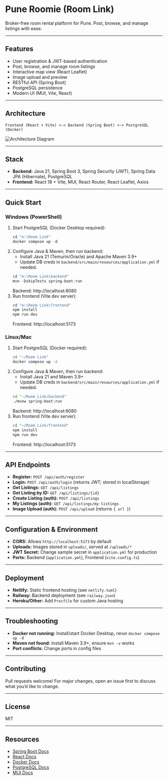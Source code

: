 
# Pune Roomie (Room Link)

Broker-free room rental platform for Pune. Post, browse, and manage listings with ease.

---

## Features
- User registration & JWT-based authentication
- Post, browse, and manage room listings
- Interactive map view (React Leaflet)
- Image upload and preview
- RESTful API (Spring Boot)
- PostgreSQL persistence
- Modern UI (MUI, Vite, React)

---

## Architecture
```
Frontend (React + Vite) <-> Backend (Spring Boot) <-> PostgreSQL (Docker)
```
![Architecture Diagram](https://raw.githubusercontent.com/sanikapawar74/Room-Link/main/docs/architecture.png)

---


## Stack
- **Backend:** Java 21, Spring Boot 3, Spring Security (JWT), Spring Data JPA (Hibernate), PostgreSQL
- **Frontend:** React 18 + Vite, MUI, React Router, React Leaflet, Axios

---


## Quick Start

### Windows (PowerShell)
1. Start PostgreSQL (Docker Desktop required):
	```powershell
	cd "e:\Room Link"
	docker compose up -d
	```
2. Configure Java & Maven, then run backend:
	- Install Java 21 (Temurin/Oracle) and Apache Maven 3.9+
	- Update DB creds in `backend/src/main/resources/application.yml` if needed.
	```powershell
	cd "e:\Room Link\backend"
	mvn -DskipTests spring-boot:run
	```
	Backend: http://localhost:8080
3. Run frontend (Vite dev server):
	```powershell
	cd "e:\Room Link\frontend"
	npm install
	npm run dev
	```
	Frontend: http://localhost:5173

### Linux/Mac
1. Start PostgreSQL (Docker required):
	```bash
	cd "~/Room Link"
	docker compose up -d
	```
2. Configure Java & Maven, then run backend:
	- Install Java 21 and Maven 3.9+
	- Update DB creds in `backend/src/main/resources/application.yml` if needed.
	```bash
	cd "~/Room Link/backend"
	./mvnw spring-boot:run
	```
	Backend: http://localhost:8080
3. Run frontend (Vite dev server):
	```bash
	cd "~/Room Link/frontend"
	npm install
	npm run dev
	```
	Frontend: http://localhost:5173

---


## API Endpoints
- **Register:** `POST /api/auth/register`
- **Login:** `POST /api/auth/login` (returns JWT; stored in localStorage)
- **Get Listings:** `GET /api/listings`
- **Get Listing by ID:** `GET /api/listings/{id}`
- **Create Listing (auth):** `POST /api/listings`
- **My Listings (auth):** `GET /api/listings/my-listings`
- **Image Upload (auth):** `POST /api/upload` (returns `{ url }`)

---


## Configuration & Environment
- **CORS:** Allows `http://localhost:5173` by default
- **Uploads:** Images stored in `uploads/`, served at `/uploads/*`
- **JWT Secret:** Change sample secret in `application.yml` for production
- **Ports:** Backend (`application.yml`), Frontend (`vite.config.ts`)

---

## Deployment
- **Netlify:** Static frontend hosting (see `netlify.toml`)
- **Railway:** Backend deployment (see `railway.json`)
- **Heroku/Other:** Add `Procfile` for custom Java hosting

---

## Troubleshooting
- **Docker not running:** Install/start Docker Desktop, rerun `docker compose up -d`
- **Maven not found:** Install Maven 3.9+, ensure `mvn -v` works
- **Port conflicts:** Change ports in config files

---

## Contributing
Pull requests welcome! For major changes, open an issue first to discuss what you’d like to change.

---

## License
MIT

---

## Resources
- [Spring Boot Docs](https://spring.io/projects/spring-boot)
- [React Docs](https://react.dev/)
- [Docker Docs](https://docs.docker.com/)
- [PostgreSQL Docs](https://www.postgresql.org/docs/)
- [MUI Docs](https://mui.com/)

